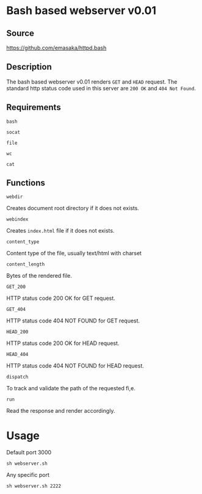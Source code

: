 # Bash based webserver v0.01

## Source

https://github.com/emasaka/httpd.bash

## Description

The bash based webserver v0.01 renders ``GET`` and ``HEAD`` request. The standard http status code used in this server are ``200 OK`` and ``404 Not Found``. 

## Requirements

``bash``

``socat``

``file``

``wc``

``cat``

## Functions

``webdir``

Creates document root directory if it does not exists.

``webindex``

Creates ``index.html`` file if it does not exists.

``content_type``

Content type of the file, usually text/html with charset

``content_length``

Bytes of the rendered file.

``GET_200``

HTTP status code 200 OK for GET request.

``GET_404``

HTTP status code 404 NOT FOUND for GET request.

``HEAD_200``

HTTP status code 200 OK for HEAD request.

``HEAD_404``

HTTP status code 404 NOT FOUND for HEAD request.

``dispatch``

To track and validate the path of the requested fi,e.

``run``

Read the response and render accordingly.


# Usage

Default port 3000

``sh webserver.sh``

Any specific port

``sh webserver.sh 2222``
